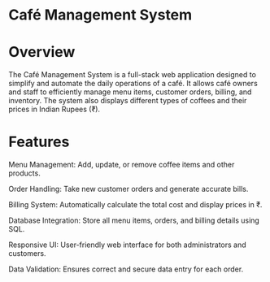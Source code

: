 # Café Management System
# Overview

The Café Management System is a full-stack web application designed to simplify and automate the daily operations of a café.
It allows café owners and staff to efficiently manage menu items, customer orders, billing, and inventory.
The system also displays different types of coffees and their prices in Indian Rupees (₹).

# Features

Menu Management: Add, update, or remove coffee items and other products.

Order Handling: Take new customer orders and generate accurate bills.

Billing System: Automatically calculate the total cost and display prices in ₹.

Database Integration: Store all menu items, orders, and billing details using SQL.

Responsive UI: User-friendly web interface for both administrators and customers.

Data Validation: Ensures correct and secure data entry for each order.
